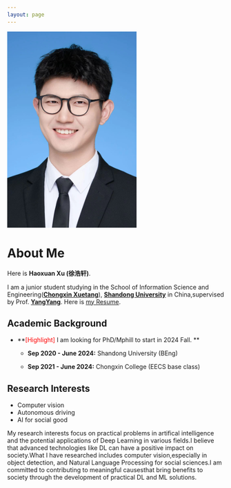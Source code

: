 ```yaml
---
layout: page
---
```



<img src="zhao.png" class="floatpic" width="300" height="">

# About Me

Here is **Haoxuan Xu (徐浩轩)**.

I am a junior student studying in the School of Information Science and Engineering([**Chongxin Xuetang**](https://baike.baidu.com/item/%E5%B1%B1%E4%B8%9C%E5%A4%A7%E5%AD%A6%E5%B4%87%E6%96%B0%E5%AD%A6%E5%A0%82/20809738?fr=aladdin)), [**Shandong University**](https://www.sdu.edu.cn/) in China,supervised by Prof. [**YangYang**](https://faculty.sdu.edu.cn/yangyang/zh_CN/index/11881/list/index.htm).  Here is [my Resume](https://caihanlin.com/file/Resume-HanlinCAI.pdf).

## Academic Background


- **<font color='red'>[Highlight]</font> I am looking for PhD/Mphill to start in 2024 Fall. **
  - **Sep 2020 - June 2024:** Shandong University (BEng)

  - **Sep 2021 - June 2024:** Chongxin College (EECS base class)

## Research Interests

- Computer vision
- Autonomous driving
- AI for social good

My research interests focus on practical problems in artifical intelligence and the potential applications of Deep Learning in various fields.I believe that advanced technologies like DL can have a positive impact on society.What I have researched includes computer vision,especially in object detection, and Natural Language Processing for social sciences.I am committed to contributing to meaningful causesthat bring benefits to society through the development of practical DL and ML solutions.

